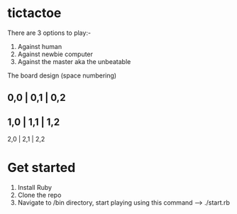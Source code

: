 # tictactoe

There are 3 options to play:-

1. Against human
2. Against newbie computer
3. Against the master aka the unbeatable


The board design (space numbering)

0,0 | 0,1 | 0,2
---------------
1,0 | 1,1 | 1,2
---------------
2,0 | 2,1 | 2,2


# Get started

1. Install Ruby
2. Clone the repo
3. Navigate to /bin directory, start playing using this command --> ./start.rb 
